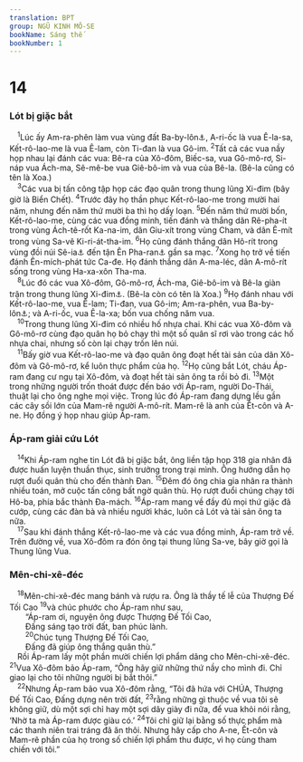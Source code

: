 ```yaml
---
translation: BPT
group: NGŨ KINH MÔ-SE
bookName: Sáng thế 
bookNumber: 1
---
```


<div class="title"><h1>14</h1><h3>Lót bị giặc bắt</h3></div>
<span class="verse sa_14_1"> <sup>1</sup>Lúc ấy Am-ra-phên làm vua vùng đất Ba-by-lôn<a data-toggle="tooltip" data-placement="bottom" title="Hay “Xi-na.”">⚓</a>, A-ri-ốc là vua Ê-la-sa, Kết-rô-lao-me là vua Ê-lam, còn Ti-đan là vua Gô-im.</span>
<span class="verse sa_14_2"><sup>2</sup>Tất cả các vua nầy họp nhau lại đánh các vua: Bê-ra của Xô-đôm, Biếc-sa, vua Gô-mô-rơ, Si-náp vua Ách-ma, Sê-mê-be vua Giê-bô-im và vua của Bê-la. (Bê-la cũng có tên là Xoa.)<br/></span>
<span class="verse sa_14_3"> <sup>3</sup>Các vua bị tấn công tập họp các đạo quân trong thung lũng Xi-đim (bây giờ là Biển Chết).</span>
<span class="verse sa_14_4"><sup>4</sup>Trước đây họ thần phục Kết-rô-lao-me trong mười hai năm, nhưng đến năm thứ mười ba thì họ dấy loạn.</span>
<span class="verse sa_14_5"><sup>5</sup>Đến năm thứ mười bốn, Kết-rô-lao-me, cùng các vua đồng minh, tiến đánh và thắng dân Rê-pha-ít trong vùng Ách-tê-rốt Ka-na-im, dân Giu-xít trong vùng Cham, và dân Ê-mít trong vùng Sa-vê Ki-ri-át-tha-im.</span>
<span class="verse sa_14_6"><sup>6</sup>Họ cũng đánh thắng dân Hô-rít trong vùng đồi núi Sê-ia<a data-toggle="tooltip" data-placement="bottom" title="Hay “Ê-đôm.”">⚓</a> đến tận Ên Pha-ran<a data-toggle="tooltip" data-placement="bottom" title="Có lẽ là thị trấn Ê-lát thuộc vùng cực nam của Ít-ra-en, gần Hồng hải.">⚓</a> gần sa mạc.</span>
<span class="verse sa_14_7"><sup>7</sup>Xong họ trở về tiến đánh Ên-mích-phát tức Ca-đe. Họ đánh thắng dân A-ma-léc, dân A-mô-rít sống trong vùng Ha-xa-xôn Tha-ma.<br/></span>
<span class="verse sa_14_8"> <sup>8</sup>Lúc đó các vua Xô-đôm, Gô-mô-rơ, Ách-ma, Giê-bô-im và Bê-la giàn trận trong thung lũng Xi-đim<a data-toggle="tooltip" data-placement="bottom" title="Vùng thung lũng hay bình nguyên dọc theo bờ biển phía Đông hay Đông Nam của Biển Chết.">⚓</a>. (Bê-la còn có tên là Xoa.)</span>
<span class="verse sa_14_9"><sup>9</sup>Họ đánh nhau với Kết-rô-lao-me, vua Ê-lam; Ti-đan, vua Gô-im; Am-ra-phên, vua Ba-by-lôn<a data-toggle="tooltip" data-placement="bottom" title="Hay “Xi-na.”">⚓</a>; và A-ri-ốc, vua Ê-la-xa; bốn vua chống năm vua.<br/></span>
<span class="verse sa_14_10"> <sup>10</sup>Trong thung lũng Xi-đim có nhiều hố nhựa chai. Khi các vua Xô-đôm và Gô-mô-rơ cùng đạo quân họ bỏ chạy thì một số quân sĩ rơi vào trong các hố nhựa chai, nhưng số còn lại chạy trốn lên núi.<br/></span>
<span class="verse sa_14_11"> <sup>11</sup>Bấy giờ vua Kết-rô-lao-me và đạo quân ông đoạt hết tài sản của dân Xô-đôm và Gô-mô-rơ, kể luôn thực phẩm của họ.</span>
<span class="verse sa_14_12"><sup>12</sup>Họ cũng bắt Lót, cháu Áp-ram đang cư ngụ tại Xô-đôm, và đoạt hết tài sản ông ta rồi bỏ đi.</span>
<span class="verse sa_14_13"><sup>13</sup>Một trong những người trốn thoát được đến báo với Áp-ram, người Do-Thái, thuật lại cho ông nghe mọi việc. Trong lúc đó Áp-ram đang dựng lều gần các cây sồi lớn của Mam-rê người A-mô-rít. Mam-rê là anh của Ết-côn và A-ne. Họ đồng ý họp nhau giúp Áp-ram.<br/></span>
<div class="title"><h3>Áp-ram giải cứu Lót</h3></div>
<span class="verse sa_14_14"> <sup>14</sup>Khi Áp-ram nghe tin Lót đã bị giặc bắt, ông liền tập họp 318 gia nhân đã được huấn luyện thuần thục, sinh trưởng trong trại mình. Ông hướng dẫn họ rượt đuổi quân thù cho đến thành Đan.</span>
<span class="verse sa_14_15"><sup>15</sup>Đêm đó ông chia gia nhân ra thành nhiều toán, mở cuộc tấn công bất ngờ quân thù. Họ rượt đuổi chúng chạy tới Hô-ba, phía bắc thành Đa-mách.</span>
<span class="verse sa_14_16"><sup>16</sup>Áp-ram mang về đầy đủ mọi thứ giặc đã cướp, cùng các đàn bà và nhiều người khác, luôn cả Lót và tài sản ông ta nữa.<br/></span>
<span class="verse sa_14_17"> <sup>17</sup>Sau khi đánh thắng Kết-rô-lao-me và các vua đồng minh, Áp-ram trở về. Trên đường về, vua Xô-đôm ra đón ông tại thung lũng Sa-ve, bây giờ gọi là Thung lũng Vua.<br/></span>
<div class="title"><h3>Mên-chi-xê-đéc</h3></div>
<span class="verse sa_14_18"> <sup>18</sup>Mên-chi-xê-đéc mang bánh và rượu ra. Ông là thầy tế lễ của Thượng Đế Tối Cao</span>
<span class="verse sa_14_19"><sup>19</sup>và chúc phước cho Áp-ram như sau,<br/>  “Áp-ram ơi, nguyện ông được Thượng Đế Tối Cao,<br/>  Đấng sáng tạo trời đất, ban phúc lành.<br/></span>
<span class="verse sa_14_20">  <sup>20</sup>Chúc tụng Thượng Đế Tối Cao,<br/>  Đấng đã giúp ông thắng quân thù.”<br/> Rồi Áp-ram lấy một phần mười chiến lợi phẩm dâng cho Mên-chi-xê-đéc.</span>
<span class="verse sa_14_21"><sup>21</sup>Vua Xô-đôm bảo Áp-ram, “Ông hãy giữ những thứ nầy cho mình đi. Chỉ giao lại cho tôi những người bị bắt thôi.”<br/></span>
<span class="verse sa_14_22"> <sup>22</sup>Nhưng Áp-ram bảo vua Xô-đôm rằng, “Tôi đã hứa với CHÚA, Thượng Đế Tối Cao, Đấng dựng nên trời đất,</span>
<span class="verse sa_14_23"><sup>23</sup>rằng những gì thuộc về vua tôi sẽ không giữ, dù một sợi chỉ hay một sợi dây giày đi nữa, để vua khỏi nói rằng, ‘Nhờ ta mà Áp-ram được giàu có.’</span>
<span class="verse sa_14_24"><sup>24</sup>Tôi chỉ giữ lại bằng số thực phẩm mà các thanh niên trai tráng đã ăn thôi. Nhưng hãy cấp cho A-ne, Ết-côn và Mam-rê phần của họ trong số chiến lợi phẩm thu được, vì họ cùng tham chiến với tôi.”<br/></span>
